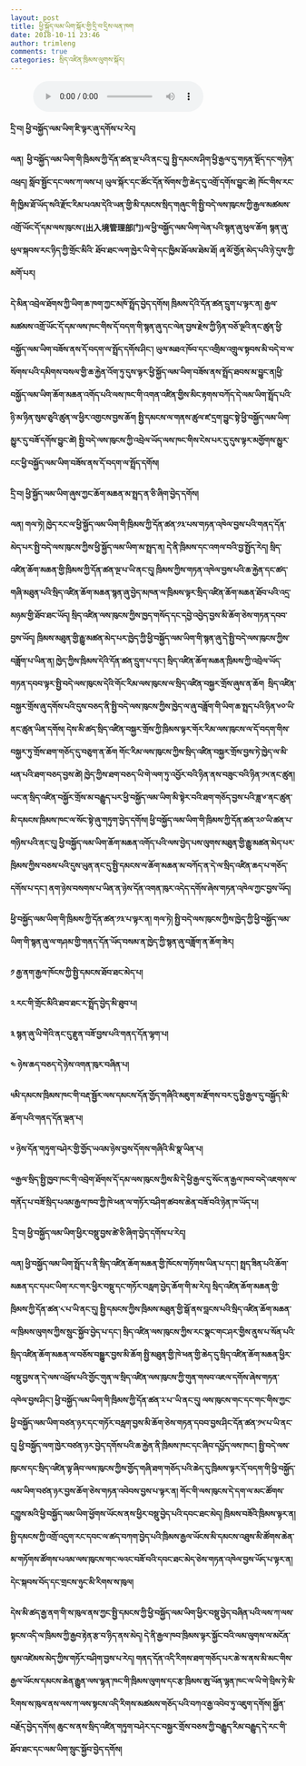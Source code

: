 ```yaml
---
layout: post
title: ཕྱི་སྐྱོད་ལམ་ཡིག་སྐོར་གྱི་དྲི་བ་དྲིས་ལན་ཁག
date: 2018-10-11 23:46
author: trimleng
comments: true
categories: སྲིད་འཛིན་ཁྲིམས་ལུགས་སྐོར།
---
```

<!-- wp:audio -->
<figure class="wp-block-audio"><audio controls src="https://s3.amazonaws.com/media-trimleng/About+Passport.mp3"></audio></figure>
<!-- /wp:audio -->

<!-- wp:paragraph -->
<p><strong>དྲི་བ།</strong> <strong>ཕྱི་བསྐྱོད་ལམ་ཡིག་ཇི་ལྟར་ཞུ་དགོས་པ་རེད།</strong></p>
<!-- /wp:paragraph -->

<!-- wp:paragraph -->
<p><strong>ལན།</strong><strong>  </strong><strong>ཕྱི་བསྐྱོད་ལམ་ཡིག་གི་ཁྲིམས་ཀྱི་དོན་ཚན་ལྔ་པའི་ནང་དུ།</strong> <strong>སྤྱི་དམངས་ཤིག་ཕྱི་རྒྱལ་དུ་གཏན་སྡོད་དང་གཉེན་འཕྲད།</strong> <strong>སློབ་སྦྱོང་དང་ལས་ཀ་ལས་པ།</strong> <strong>ཡུལ་སྐོར་དང་ཚོང་དོན་སོགས་ཀྱི་ཆེད་དུ་འགྲོ་དགོས་བྱུང་ཚེ།</strong> <strong>ཁོང་གིས་རང་གི་ཁྱིམ་ཐོ་ཡོད་སའི་རྫོང་རིམ་པའམ་དེའི་ཡན་གྱི་མི་དམངས་སྲིད་གཞུང་གི་སྤྱི་བདེ་ལས་ཁུངས་ཀྱི་རྒྱལ་མཚམས་འགྲོ་ཡོང་དོ་དམ་ལས་ཁུངས་</strong><strong>(</strong><strong>出入境管理部</strong><strong>门</strong><strong>)</strong><strong>ལ་ཕྱི་བསྐྱོད་ལམ་ཡིག་ལེན་པའི་སྙན་ཞུ་ཕུལ་ཆོག</strong> <strong>སྙན་ཞུ་ཕུལ་སྐབས་རང་ཉིད་ཀྱི་གྲོང་མིའི་</strong> <strong>ཐོབ་ཐང་ལག་ཁྱེར་ཡི་གེ་དང་ཁྱིམ་ཐོའམ་ཐེམ་ཐོ།</strong> <strong>ཞྭ་མོ་གྱོན་མེད་པའི་ཉེ་དུས་ཀྱི་</strong><strong>མགོ་པར།</strong> </p>
<!-- /wp:paragraph -->

<!-- wp:more -->
<!--more-->
<!-- /wp:more -->

<!-- wp:paragraph -->
<p><strong>དེ་མིན་འབྲེལ་ཐོགས་ཀྱི་ཡིག་ཆ་ཁག་ཀྱང་མཁོ་སྤྲོད་བྱེད་དགོས། ཁྲིམས་དེའི་དོན་ཚན་དྲུག་པ་ལྟར་ན།</strong> <strong>རྒྱལ་མཚམས་འགྲོ་ཡོང་དོ་དམ་ལས་ཁང་གིས་དོ་བདག་གི་སྙན་ཞུ་དང་ལེན་བྱས་རྗེས་ཀྱི་ཉིན་བཅོ་ལྔའི་ནང་ཚུན་ཕྱི་བསྐྱོད་ལམ་ཡིག་བཟོས་ནས་དོ་བདག་ལ་སྤྲོད་དགོས་ཤིང་།</strong> <strong>ཡུལ་མཐའ་ཁོབ་དང་འགྲིམ་འགྲུལ་སྟབས་མི་བདེ་བ་ལ་སོགས་པའི་དམིགས་བསལ་གྱི་ཆ་རྐྱེན་འོག་ཏུ་དུས་ལྟར་ཕྱི་སྐྱོད་ལམ་ཡིག་བཟོས་ནས་སྤྲོད་ཐབས་མ་བྱུང་ན།ཕྱི་བསྐྱོད་ལམ་ཡིག་ཆོག་མཆན་འགོད་པའི་ལས་ཁང་གི་འགན་འཛིན་གྱིས་མིང་རྟགས་བཀོད་དེ་ལམ་ཡིག་སྤྲོད་པའི་ཉི་མ་ཉིན་སུམ་ཅུའི་ཚུན་ལ་ཕྱིར་འགྱངས་བྱས་ཆོག</strong> <strong>སྤྱི་དམངས་ལ་གནས་ཚུལ་ཛ་དྲག་བྱུང་སྟེ་ཕྱི་བསྐྱོད་ལམ་ཡིག་མྱུར་དུ་བཟོ་དགོས་བྱུང་ཚེ།</strong> <strong>སྤྱི་བདེ་ལས་ཁུངས་ཀྱི་འབྲེལ་ཡོད་ལས་ཁང་གིས་ངེས་པར་དུ་དུས་ལྟར་མགྱོགས་མྱུར་ངང་ཕྱི་བསྐྱོད་ལམ་ཡིག་བཟོས་ནས་དོ་བདག་ལ་སྤྲོད་དགོས།</strong></p>
<!-- /wp:paragraph -->

<!-- wp:paragraph -->
<p><strong>དྲི་བ།</strong><strong> </strong><strong>ཕྱི་སྐྱོད་ལམ་ཡིག་ཞུས་ཀྱང་ཆོག་མཆན་མ་སྤྲད་ན་ཅི་ཞིག་བྱེད་དགོས།</strong></p>
<!-- /wp:paragraph -->

<!-- wp:paragraph -->
<p><strong>ལན། </strong><strong>གལ་ཏེ། ཁྱེད་རང་ལ་ཕྱི་སྐྱོད་ལམ་ཡིག་གི་ཁྲིམས་ཀྱི་དོན་ཚན་༡༣་པས་གཏན་འཁེལ་བྱས་པའི་གནད་དོན་མེད་པར་སྤྱི་བདེ་ལས་ཁུངས་ཀྱིས་ཕྱི་སྐྱོད་ལམ་ཡིག་མ་སྤྲད་ན།</strong><strong> </strong><strong>དེ་ནི་ཁྲིམས་དང་འགལ་བའི་བྱ་སྤྱོད་རེད།</strong><strong> </strong><strong>སྲིད་འཛིན་ཆོག་མཆན་གྱི་ཁྲིམས་ཀྱི་དོན་ཚན་ལྔ་པ་ཡི་ནང་དུ།</strong><strong> </strong><strong>ཁྲིམས་ཀྱིས་གཏན་འཁེལ་བྱས་པའི་ཆ་རྐྱེན་དང་ཚད་གཞི་མཐུན་པའི་སྲིད་འཛིན་ཆོག་མཆན་སྙན་ཞུ་བྱེད་མཁན་ལ་ཁྲིམས་ལྟར་སྲིད་འཛིན་ཆོག་མཆན་ཐོབ་པའི་འདྲ་མཉམ་གྱི་ཐོབ་ཐང་ཡོད།</strong><strong> </strong><strong>སྲིད་འཛིན་ལས་ཁུངས་ཀྱིས་ཁྱད་གསོད་དང་དབྱེ་འབྱེད་བྱས་མི་ཆོག་ཅེས་གཏན་དབབ་བྱས་ཡོད།</strong> <strong>ཁྲིམས་མཐུན་གྱི་རྒྱུ་མཚན་མེད་པར་ཁྱེད་ཀྱི་ཕྱི་བསྐྱོད་ལམ་ཡིག་གི་སྙན་ཞུ་དེ་སྤྱི་བདེ་ལས་ཁུངས་ཀྱིས་བཟློག་པ་ཡིན་ན།</strong><strong> </strong><strong>ཁྱེད་ཀྱིས་ཁྲིམས་དེའི་དོན་ཚན་དྲུག་པ་དང་།</strong><strong> </strong><strong>སྲིད་འཛིན་ཆོག་མཆན་ཁྲིམས་ཀྱི་འབྲེལ་ཡོད་གཏན་དབབ་ལྟར་སྤྱི་བདེ་ལས་ཁུངས་དེའི་གོང་རིམ་ལས་ཁུངས་ལ་སྲིད་འཛིན་བསྐྱར་གྲོས་ཞུས་ན་ཆོག</strong><strong>
 </strong><strong>སྲིད་འཛིན་བསྐྱར་གྲོས་ཞུ་དགོས་པའི་དུས་བཅད་ནི་སྤྱི་བདེ་ལས་ཁུངས་ཀྱིས་ཁྱེད་ལ་ཞུ་བཟློག་གི་ཡིག་ཆ་སྤྲད་པའི་ཉིན་༦༠་ཡི་ནང་ཚུན་ཡིན་དགོས།</strong><strong> </strong><strong>དེས་མི་ཚད་སྲིད་འཛིན་བསྐྱར་གྲོས་ཀྱི་ཁྲིམས་ལྟར་གོར་རིམ་ལས་ཁུངས་ལ་དོ་བདག་གིས་བསྐྱར་ཏུ་གྲོས་ཐག་གཅོད་དུ་བཅུག་ན་ཆོག</strong><strong> </strong><strong>གོང་རིམ་ལས་ཁུངས་ཀྱིས་སྲིད་འཛིན་བསྐྱར་གྲོས་བྱས་ཏེ་ཁྱེད་ལ་མི་ཕན་པའི་ཐག་བཅད་བྱས་ཚེ།</strong><strong> </strong><strong>ཁྱེད་ཀྱིས་ཐག་བཅད་ཡི་གེ་ལག་ཏུ་འབྱོར་བའི་ཉིན་ནས་བཟུང་བའི་ཉིན་༡༥་ནང་ཚུན།ཡང་ན་སྲིད་འཛིན་བསྐྱོར་གྲོས་མ་བརྒྱུད་པར་ཕྱི་བསྐྱོད་ལམ་ཡིག་མི་སྟེར་བའི་ཐག་གཅོད་བྱས་པའི་ཟླ་༦་ནང་ཚུན་མི་དམངས་ཁྲིམས་ཁང་ལ་སོང་སྟེ་ཞུ་གཏུག་བྱེད་དགོས།</strong><strong> </strong><strong>ཕྱི་བསྐྱོད་ལམ་ཡིག་གི་ཁྲིམས་ཀྱི་དོན་ཚན་༢༠་ཡི་ཚན་པ་གཉིས་པའི་ནང་དུ།</strong><strong> </strong><strong>ཕྱི་བསྐྱོད་ལམ་ཡིག་ཆོག་མཆན་འགོད་པའི་ལས་བྱེད་པས་ལུགས་མཐུན་གྱི་རྒྱུ་མཚན་མེད་པར་ཁྲིམས་ཀྱིས་བཅས་པའི་དུས་ཡུན་ནང་དུ་སྤྱི་དམངས་ལ་ཆོག་མཆན་མ་བཀོད་ན་དེ་ལ་སྲིད་འཛིན་ཆད་པ་གཅོད་དགོས་པ་དང་།</strong><strong> </strong><strong>ནག་ཉེས་བསགས་པ་ཡིན་ན་ཉེས་དོན་འགན་ཁུར་འདེད་དགོས་ཞེས་གཏན་འཁེལ་ཀྱང་བྱས་ཡོད།</strong></p>
<!-- /wp:paragraph -->

<!-- wp:paragraph -->
<p><strong>ཕྱི་བསྐྱོད་ལམ་ཡིག་གི་ཁྲིམས་ཀྱི་དོན་ཚན་༡༣་པ་ལྟར་ན།</strong><strong> </strong><strong>གལ་ཏེ། སྤྱི་བདེ་ལས་ཁུངས་ཀྱིས་ཁྱེད་ཀྱི་ཕྱི་བསྐྱོད་ལམ་ཡིག་གི་སྙན་ཞུ་ལ་གཤམ་གྱི་གནད་དོན་ཡོད་བསམ་ན་ཁྱེད་ཀྱི་སྙན་ཞུ་བཟློག་ན་ཆོག་ཟེར།</strong></p>
<!-- /wp:paragraph -->

<!-- wp:paragraph -->
<p><strong>༡</strong><strong> </strong><strong>རྒྱ་ནག་རྒྱལ་ཁོངས་ཀྱི་སྤྱི་དམངས་ཐོབ་ཐང་མེད་པ།</strong></p>
<!-- /wp:paragraph -->

<!-- wp:paragraph -->
<p><strong>༢</strong><strong> </strong><strong>རང་གི་གྲོང་མིའི་ཐབ་ཐང་ར་སྤྲོད་བྱེད་མི་ཐུབ་པ།</strong></p>
<!-- /wp:paragraph -->

<!-- wp:paragraph -->
<p><strong>༣</strong><strong> </strong><strong>སྙན་ཞུ་ཡི་གེའི་ནང་དུ་རྫུན་བཟོ་བྱས་པའི་གནད་དོན་ལྷག་པ།</strong></p>
<!-- /wp:paragraph -->

<!-- wp:paragraph -->
<p><strong>༤</strong><strong> </strong><strong>ཉེས་ཆད་བཅད་དེ་ཉེས་འགན་ཁུར་བཞིན་པ།</strong></p>
<!-- /wp:paragraph -->

<!-- wp:paragraph -->
<p><strong>༥མི་དམངས་ཁྲིམས་ཁང་གི་བརྡ་སྦྱོར་ལས་དམངས་དོན་གྱོད་གཞིའི་མཇུག་མ་རྫོགས་བར་དུ་ཕྱི་རྒྱལ་དུ་བསྐྱོད་མི་ཆོག་པའི་གནད་དོན་ལྡན་པ།</strong></p>
<!-- /wp:paragraph -->

<!-- wp:paragraph -->
<p><strong>༦</strong><strong> </strong><strong>ཉེས་དོན་གཏུག་བཤེར་གྱི་གྱོད་ཡའམ་ཉེས་བྱས་དོགས་གཞིའི་མི་སྣ་ཡིན་པ།</strong></p>
<!-- /wp:paragraph -->

<!-- wp:paragraph -->
<p><strong>༧རྒྱལ་སྲིད་སྤྱི་ཁྱབ་ཁང་གི་འབྲེག་ཐོགས་དོ་དམ་ལས་ཁུངས་ཀྱིས་མི་དེ་ཕྱི་རྒྱལ་དུ་སོང་ན་རྒྱལ་ཁབ་བདེ་འཇགས་ལ་གནོད་པ་བཟོ་སྲིད་པའམ་རྒྱལ་ཁབ་ཀྱི་ཁེ་ཕན་ལ་གཏོར་བཤིག་ཚབས་ཆེན་བཟོ་བའི་ཉེན་ཁ་ཡོད་པ།</strong></p>
<!-- /wp:paragraph -->

<!-- wp:paragraph -->
<p><strong> </strong><strong>དྲི་བ།</strong><strong> </strong><strong>ཕྱི་བསྐྱོད་ལམ་ཡིག་ཕྱིར་བསྡུ་བྱས་ཚེ་ཅི་ཞིག་བྱེད་དགོས་པ་རེད།</strong></p>
<!-- /wp:paragraph -->

<!-- wp:paragraph -->
<p><strong>ལན།</strong><strong> </strong><strong>ཕྱི་བསྐྱོད་ལམ་ཡིག་སྤྲོད་པ་ནི་སྲིད་འཛིན་ཆོག་མཆན་གྱི་ཁོངས་གཏོགས་ཡིན་པ་དང་།</strong><strong> </strong><strong>སྤྲད་ཟིན་པའི་ཆོག་མཆན་དང་དཔང་ཡིག་རང་གར་ཕྱིར་བསྡུ་དང་གཏོར་བརླག་བྱེད་ཆོག་གི་མ་རེད།</strong><strong> </strong><strong>སྲིད་འཛིན་ཆོག་མཆན་གྱི་ཁྲིམས་ཀྱི་དོན་ཚན་༨་པ་ཡི་ནང་དུ།</strong><strong> </strong><strong>སྤྱི་དམངས་ཀྱིས་ཁྲིམས་མཐུན་གྱི་སྒོ་ནས་བླངས་པའི་སྲིད་འཛིན་ཆོག་མཆན་ལ་ཁྲིམས་ལུགས་ཀྱིས་སྲུང་སྐྱོབ་བྱེད་པ་དང་།</strong><strong> </strong><strong>སྲིད་འཛིན་ལས་ཁུངས་ཀྱིས་རང་སྣང་གང་ཤར་གྱིས་ནུས་པ་སོན་པའི་སྲིད་འཛིན་ཆོག་མཆན་ལ་བཅོས་བསྒྱུར་བྱས་མི་ཆོག</strong><strong> </strong><strong>སྤྱི་མཐུན་གྱི་ཁེ་ཕན་གྱི་ཆེད་དུ་སྲིད་འཛིན་ཆོག་མཆན་ཕྱིར་བསྡུ་བྱས་ན་དེ་ལས་འཕྲོས་པའི་གྱོང་གུན་ལ་སྲིད་འཛིན་ལས་ཁུངས་ཀྱི་གུན་གསབ་འཇལ་དགོས་ཞེས་གཏན་འཁེལ་བྱས་ཤིང་།</strong><strong> </strong><strong>ཕྱི་བསྐྱོད་ལམ་ཡིག་གི་ཁྲིམས་ཀྱི་དོན་ཚན་༢་པ་་ཡི་ནང་དུ། ལས་ཁུངས་གང་དང་གང་གིས་ཀྱང་ཕྱི་བསྐྱོད་ལམ་ཡིག་བཙན་ཉར་དང་གཏོར་བརླག་བྱས་མི་ཆོག་ཅེས་གཏན་དབབ་བྱས་ཤིང་དོན་ཚན་༡༥་པ་ཡི་ནང་དུ།
ཕྱི་བསྐྱོད་ལག་ཁྱེར་བཙན་ཉར་བྱེད་དགོས་པའི་ཆ་རྐྱེན་ནི་ཁྲིམས་ཁང་དང་ཞིབ་དཔྱོད་ལས་ཁང་།</strong><strong> </strong><strong>སྤྱི་བདེ་ལས་ཁུངས་དང་སྲིད་འཛིན་ལྟ་ཞིབ་ལས་ཁུངས་ཀྱིས་གྱོད་གཞི་ཐག་གཅོད་པའི་ཆེད་དུ་ཁྲིམས་ལྟར་དོ་བདག་གི་ཕྱི་བསྐྱོད་ལམ་ཡིག་བཙན་ཉར་བྱས་ཆོག་ཅེས་གཏན་འབེབས་བྱས་པ་ལྟར་ན།</strong><strong> </strong><strong>གོང་གི་ལས་ཁུངས་དེ་དག་ལ་མང་ཚོགས་དཀྱུས་མའི་ཕྱི་བསྐྱོད་ལམ་ཡིག་ཕྱོགས་ཡོངས་ནས་ཕྱིར་བསྡུ་བྱེད་པའི་དབང་ཐང་མེད།</strong><strong> </strong><strong>ཁྲིམས་བཟོའི་ཁྲིམས་ལྟར་ན།</strong><strong> </strong><strong>སྤྱི་དམངས་ཀྱི་འགྲོ་འདུག་རང་དབང་ལ་ཚད་བཀག་བྱེད་པའི་ཁྲིམས་རྒྱལ་ཡོངས་མི་དམངས་འཐུས་མི་ཚོགས་ཆེན་མ་གཏོགས་ཚོགས་པའམ་ལས་ཁུངས་གང་ལའང་བཟོ་བའི་དབང་ཐང་མེད་ཅེས་གཏན་འཁེལ་བྱས་ཡོད་པ་ལྟར་ན།</strong><strong> </strong><strong>དེང་སྐབས་བོད་དང་གྲངས་ཉུང་མི་རིགས་ས་ཁུལ།</strong><strong> </strong></p>
<!-- /wp:paragraph -->

<!-- wp:paragraph -->
<p><strong>དེས་མི་ཚད་རྒྱ་ནག་གི་ས་ཁུལ་ནས་ཀྱང་སྤྱི་དམངས་ཀྱི་ཕྱི་བསྐྱོད་ལམ་ཡིག་ཕྱིར་བསྡུ་བྱེད་བཞིན་པའི་ལས་ཀ་ལས་སྟངས་འདི་ལ་ཁྲིམས་ཀྱི་རྒྱབ་རྟེན་རྩ་བ་ཉིད་ནས་མེད།</strong><strong> </strong><strong>དེ་ནི་རྒྱལ་ཁབ་ཁྲིམས་ལྟར་སྐྱོང་བའི་ལམ་ལུགས་ལ་མངོན་སུམ་འཛེམས་མེད་ཀྱིས་གཏོར་བཤིག་བྱས་པ་རེད།</strong><strong> </strong><strong>གནད་དོན་འདི་རིགས་ཐག་གཅོད་པར་ཆེ་ས་ནས་མི་མང་གིས་རྒྱལ་ཡོངས་དམངས་ཆེན་རྒྱུན་ལས་ལྷན་ཁང་གི་ཁྲིམས་ལུགས་དང་རྩ་ཁྲིམས་ཨུ་ཡོན་ལྷན་ཁང་ལ་ཡི་གེ་བྲིས་ཏེ་མི་རིགས་ས་ཁུལ་ནས་ལས་ཀ་ལས་སྟངས་འདི་རིགས་མཚམས་གཅོད་པའི་བཀའ་རྒྱ་འབེབ་ཏུ་འཇུག་དགོས།</strong><strong> </strong><strong>སྐྱོན་བརྗོད་བྱེད་དགོས།</strong><strong> </strong><strong>ཆུང་ས་ནས་སྲིད་འཛིན་གཏུག་བཤེར་དང་བསྐྱར་གྲོས་བཅས་ཀྱི་བརྒྱུད་རིམ་བརྒྱུད་དེ་རང་གི་ཐོབ་ཐང་དང་ལམ་ཡིག་སྲུང་སྐྱོབ་བྱེད་དགོས།</strong></p>
<!-- /wp:paragraph -->

